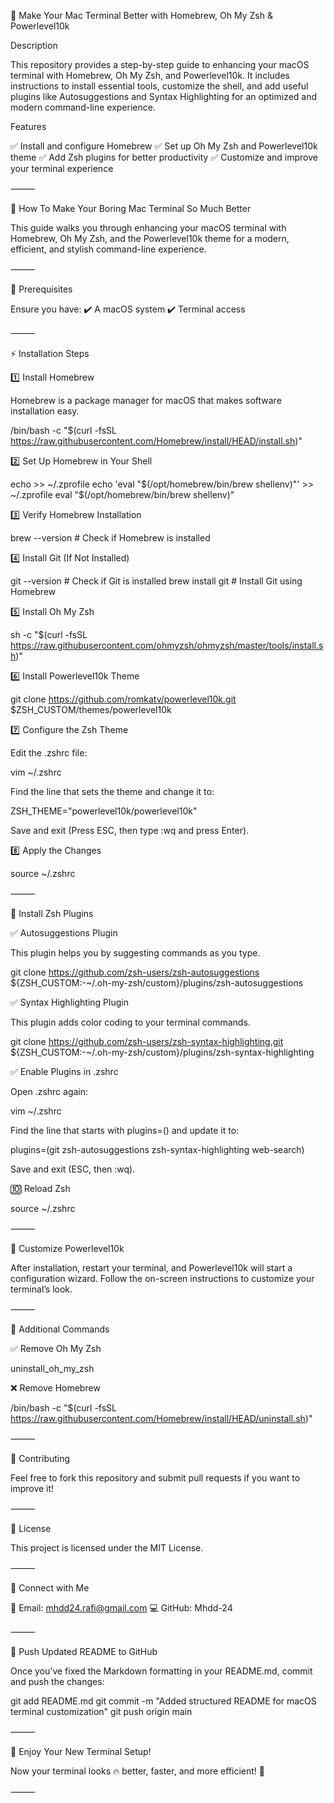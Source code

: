 🚀 Make Your Mac Terminal Better with Homebrew, Oh My Zsh & Powerlevel10k

Description

This repository provides a step-by-step guide to enhancing your macOS terminal with Homebrew, Oh My Zsh, and Powerlevel10k.
It includes instructions to install essential tools, customize the shell, and add useful plugins like Autosuggestions and Syntax Highlighting for an optimized and modern command-line experience.

Features

✅ Install and configure Homebrew
✅ Set up Oh My Zsh and Powerlevel10k theme
✅ Add Zsh plugins for better productivity
✅ Customize and improve your terminal experience

⸻

🚀 How To Make Your Boring Mac Terminal So Much Better

This guide walks you through enhancing your macOS terminal with Homebrew, Oh My Zsh, and the Powerlevel10k theme for a modern, efficient, and stylish command-line experience.

⸻

📌 Prerequisites

Ensure you have:
✔️ A macOS system
✔️ Terminal access

⸻

⚡ Installation Steps

1️⃣ Install Homebrew

Homebrew is a package manager for macOS that makes software installation easy.

/bin/bash -c "$(curl -fsSL https://raw.githubusercontent.com/Homebrew/install/HEAD/install.sh)"

2️⃣ Set Up Homebrew in Your Shell

echo >> ~/.zprofile
echo 'eval "$(/opt/homebrew/bin/brew shellenv)"' >> ~/.zprofile
eval "$(/opt/homebrew/bin/brew shellenv)"

3️⃣ Verify Homebrew Installation

brew --version  # Check if Homebrew is installed

4️⃣ Install Git (If Not Installed)

git --version  # Check if Git is installed
brew install git  # Install Git using Homebrew

5️⃣ Install Oh My Zsh

sh -c "$(curl -fsSL https://raw.githubusercontent.com/ohmyzsh/ohmyzsh/master/tools/install.sh)"

6️⃣ Install Powerlevel10k Theme

git clone https://github.com/romkatv/powerlevel10k.git $ZSH_CUSTOM/themes/powerlevel10k

7️⃣ Configure the Zsh Theme

Edit the .zshrc file:

vim ~/.zshrc

Find the line that sets the theme and change it to:

ZSH_THEME="powerlevel10k/powerlevel10k"

Save and exit (Press ESC, then type :wq and press Enter).

8️⃣ Apply the Changes

source ~/.zshrc



⸻

🔹 Install Zsh Plugins

✅ Autosuggestions Plugin

This plugin helps you by suggesting commands as you type.

git clone https://github.com/zsh-users/zsh-autosuggestions ${ZSH_CUSTOM:-~/.oh-my-zsh/custom}/plugins/zsh-autosuggestions

✅ Syntax Highlighting Plugin

This plugin adds color coding to your terminal commands.

git clone https://github.com/zsh-users/zsh-syntax-highlighting.git ${ZSH_CUSTOM:-~/.oh-my-zsh/custom}/plugins/zsh-syntax-highlighting

✅ Enable Plugins in .zshrc

Open .zshrc again:

vim ~/.zshrc

Find the line that starts with plugins=() and update it to:

plugins=(git zsh-autosuggestions zsh-syntax-highlighting web-search)

Save and exit (ESC, then :wq).

🔟 Reload Zsh

source ~/.zshrc



⸻

🎨 Customize Powerlevel10k

After installation, restart your terminal, and Powerlevel10k will start a configuration wizard.
Follow the on-screen instructions to customize your terminal’s look.

⸻

📌 Additional Commands

✅ Remove Oh My Zsh

uninstall_oh_my_zsh

❌ Remove Homebrew

/bin/bash -c "$(curl -fsSL https://raw.githubusercontent.com/Homebrew/install/HEAD/uninstall.sh)"



⸻

🤝 Contributing

Feel free to fork this repository and submit pull requests if you want to improve it!

⸻

📜 License

This project is licensed under the MIT License.

⸻

🔗 Connect with Me

📧 Email: mhdd24.rafi@gmail.com
💻 GitHub: Mhdd-24

⸻

🚀 Push Updated README to GitHub

Once you’ve fixed the Markdown formatting in your README.md, commit and push the changes:

git add README.md
git commit -m "Added structured README for macOS terminal customization"
git push origin main



⸻

🎉 Enjoy Your New Terminal Setup!

Now your terminal looks 🔥 better, faster, and more efficient! 🚀

⸻